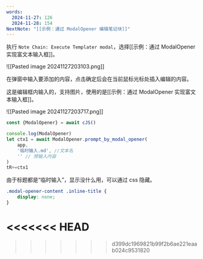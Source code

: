 ```yaml
---
words:
  2024-11-27: 126
  2024-11-28: 154
NextNote: "[[示例：通过 ModalOpener 编辑笔记块]]"
---
```




执行 `Note Chain: Execute Templater modal`，选择[[示例：通过 ModalOpener 实现富文本输入框]]。

![[Pasted image 20241127203103.png]]

在弹窗中输入要添加的内容，点击确定后会在当前鼠标光标处插入编辑的内容。

这是编辑框内输入的，支持图片，使用的是[[示例：通过 ModalOpener 实现富文本输入框]]。

![[Pasted image 20241127203717.png]]


```js //templater
const {ModalOpener} = await cJS()

console.log(ModalOpener)
let ctx1 = await ModalOpener.prompt_by_modal_opener(
	app,
	'临时输入.md', //文本名
	'' // 预输入内容
)
tR+=ctx1
```


由于标题都是“临时输入”，显示没什么用，可以通过 css 隐藏。

```css
.modal-opener-content .inline-title {
    display: none;
}
```
<<<<<<< HEAD
=======

>>>>>>> d399dc1969821b99f2b6ae221eaab024c9531820
